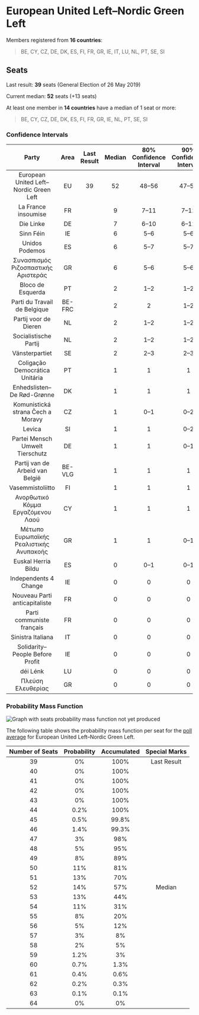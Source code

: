 # European United Left–Nordic Green Left

Members registered from **16 countries**:

> BE, CY, CZ, DE, DK, ES, FI, FR, GR, IE, IT, LU, NL, PT, SE, SI

## Seats

Last result: **39** seats (General Election of 26 May 2019)

Current median: **52** seats (+13 seats)

At least one member in **14 countries** have a median of 1 seat or more:

> BE, CY, CZ, DE, DK, ES, FI, FR, GR, IE, NL, PT, SE, SI

### Confidence Intervals

| Party | Area | Last Result | Median | 80% Confidence Interval | 90% Confidence Interval | 95% Confidence Interval | 99% Confidence Interval |
|:-----:|:----:|:-----------:|:------:|:-----------------------:|:-----------------------:|:-----------------------:|:-----------------------:|
| European United Left–Nordic Green Left | EU | 39 | 52 | 48–56 | 47–57 | 47–59 | 45–61 |
| La France insoumise | FR | | 9 | 7–11 | 7–11 | 6–11 | 6–12 |
| Die Linke | DE | | 7 | 6–10 | 6–11 | 6–13 | 5–13 |
| Sinn Féin | IE | | 6 | 5–6 | 5–6 | 5–6 | 4–7 |
| Unidos Podemos | ES | | 6 | 5–7 | 5–7 | 4–8 | 4–8 |
| Συνασπισμός Ριζοσπαστικής Αριστεράς | GR | | 6 | 5–6 | 5–6 | 5–7 | 5–7 |
| Bloco de Esquerda | PT | | 2 | 1–2 | 1–2 | 1–2 | 1–2 |
| Parti du Travail de Belgique | BE-FRC | | 2 | 2 | 1–2 | 1–2 | 1–2 |
| Partij voor de Dieren | NL | | 2 | 1–2 | 1–2 | 1–2 | 1–2 |
| Socialistische Partij | NL | | 2 | 1–2 | 1–2 | 1–2 | 1–2 |
| Vänsterpartiet | SE | | 2 | 2–3 | 2–3 | 2–3 | 2–3 |
| Coligação Democrática Unitária | PT | | 1 | 1 | 1 | 1–2 | 0–2 |
| Enhedslisten–De Rød-Grønne | DK | | 1 | 1 | 1 | 1–2 | 1–2 |
| Komunistická strana Čech a Moravy | CZ | | 1 | 0–1 | 0–2 | 0–2 | 0–2 |
| Levica | SI | | 1 | 1 | 0–2 | 0–2 | 0–2 |
| Partei Mensch Umwelt Tierschutz | DE | | 1 | 1 | 0–1 | 0–1 | 0–2 |
| Partij van de Arbeid van België | BE-VLG | | 1 | 1 | 1 | 1 | 0–1 |
| Vasemmistoliitto | FI | | 1 | 1 | 1 | 1 | 1 |
| Ανορθωτικό Κόμμα Εργαζόμενου Λαού | CY | | 1 | 1 | 1 | 1 | 1 |
| Μέτωπο Ευρωπαϊκής Ρεαλιστικής Ανυπακοής | GR | | 1 | 1 | 0–1 | 0–1 | 0–1 |
| Euskal Herria Bildu | ES | | 0 | 0–1 | 0–1 | 0–1 | 0–1 |
| Independents 4 Change | IE | | 0 | 0 | 0 | 0 | 0 |
| Nouveau Parti anticapitaliste | FR | | 0 | 0 | 0 | 0 | 0 |
| Parti communiste français | FR | | 0 | 0 | 0 | 0 | 0 |
| Sinistra Italiana | IT | | 0 | 0 | 0 | 0–4 | 0–4 |
| Solidarity–People Before Profit | IE | | 0 | 0 | 0 | 0 | 0 |
| déi Lénk | LU | | 0 | 0 | 0 | 0 | 0 |
| Πλεύση Ελευθερίας | GR | | 0 | 0 | 0 | 0 | 0–1 |

### Probability Mass Function

![Graph with seats probability mass function not yet produced](average-2021-06-30-seats-pmf-europeanunitedleft–nordicgreenleft.png "Seats Probability Mass Function")

The following table shows the probability mass function per seat for the [poll average](average-2021-06-30.html) for European United Left–Nordic Green Left.

| Number of Seats | Probability | Accumulated | Special Marks |
|:---------------:|:-----------:|:-----------:|:-------------:|
| 39 | 0% | 100% | Last Result |
| 40 | 0% | 100% |  |
| 41 | 0% | 100% |  |
| 42 | 0% | 100% |  |
| 43 | 0% | 100% |  |
| 44 | 0.2% | 100% |  |
| 45 | 0.5% | 99.8% |  |
| 46 | 1.4% | 99.3% |  |
| 47 | 3% | 98% |  |
| 48 | 5% | 95% |  |
| 49 | 8% | 89% |  |
| 50 | 11% | 81% |  |
| 51 | 13% | 70% |  |
| 52 | 14% | 57% | Median |
| 53 | 13% | 44% |  |
| 54 | 11% | 31% |  |
| 55 | 8% | 20% |  |
| 56 | 5% | 12% |  |
| 57 | 3% | 8% |  |
| 58 | 2% | 5% |  |
| 59 | 1.2% | 3% |  |
| 60 | 0.7% | 1.3% |  |
| 61 | 0.4% | 0.6% |  |
| 62 | 0.2% | 0.3% |  |
| 63 | 0.1% | 0.1% |  |
| 64 | 0% | 0% |  |


